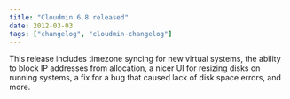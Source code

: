 ```yaml
---
title: "Cloudmin 6.8 released"
date: 2012-03-03
tags: ["changelog", "cloudmin-changelog"]
---
```


This release includes timezone syncing for new virtual systems, the ability to block IP addresses from allocation, a nicer UI for resizing disks on running systems, a fix for a bug that caused lack of disk space errors, and more.
